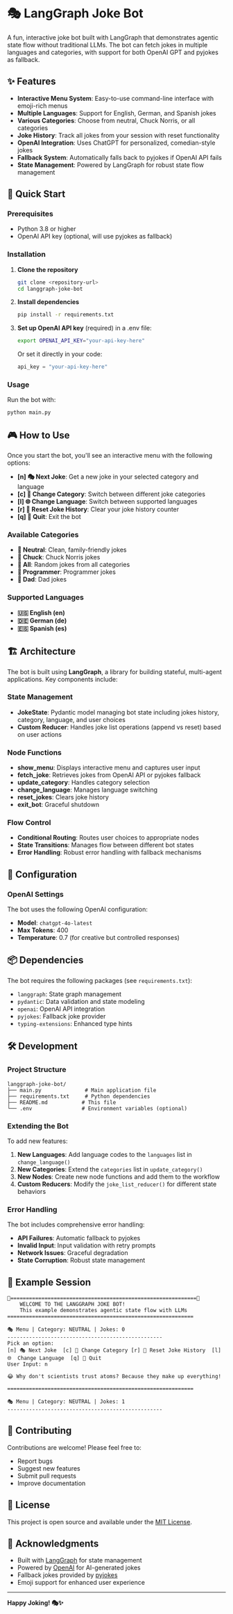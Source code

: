 # 🎭 LangGraph Joke Bot

A fun, interactive joke bot built with LangGraph that demonstrates agentic state flow without traditional LLMs. The bot can fetch jokes in multiple languages and categories, with support for both OpenAI GPT and pyjokes as fallback.

## ✨ Features

- **Interactive Menu System**: Easy-to-use command-line interface with emoji-rich menus
- **Multiple Languages**: Support for English, German, and Spanish jokes
- **Various Categories**: Choose from neutral, Chuck Norris, or all categories
- **Joke History**: Track all jokes from your session with reset functionality
- **OpenAI Integration**: Uses ChatGPT for personalized, comedian-style jokes
- **Fallback System**: Automatically falls back to pyjokes if OpenAI API fails
- **State Management**: Powered by LangGraph for robust state flow management

## 🚀 Quick Start

### Prerequisites

- Python 3.8 or higher
- OpenAI API key (optional, will use pyjokes as fallback)

### Installation

1. **Clone the repository**
   ```bash
   git clone <repository-url>
   cd langgraph-joke-bot
   ```

2. **Install dependencies**
   ```bash
   pip install -r requirements.txt
   ```

3. **Set up OpenAI API key** (required)
    in a .env file:
   ```bash
   export OPENAI_API_KEY="your-api-key-here"
   ```
   
   Or set it directly in your code:
   ```python
   api_key = "your-api-key-here"
   ```

### Usage

Run the bot with:
```bash
python main.py
```

## 🎮 How to Use

Once you start the bot, you'll see an interactive menu with the following options:

- **[n] 🎭 Next Joke**: Get a new joke in your selected category and language
- **[c] 📂 Change Category**: Switch between different joke categories
- **[l] 🌐 Change Language**: Switch between supported languages
- **[r] 🔁 Reset Joke History**: Clear your joke history counter
- **[q] 🚪 Quit**: Exit the bot

### Available Categories

- **🎯 Neutral**: Clean, family-friendly jokes
- **🥋 Chuck**: Chuck Norris jokes
- **🌟 All**: Random jokes from all categories
- **🌟 Programmer**: Programmer jokes
- **🌟 Dad**: Dad jokes

### Supported Languages

- **🇺🇸 English (en)**
- **🇩🇪 German (de)**
- **🇪🇸 Spanish (es)**

## 🏗️ Architecture

The bot is built using **LangGraph**, a library for building stateful, multi-agent applications. Key components include:

### State Management
- **JokeState**: Pydantic model managing bot state including jokes history, category, language, and user choices
- **Custom Reducer**: Handles joke list operations (append vs reset) based on user actions

### Node Functions
- **show_menu**: Displays interactive menu and captures user input
- **fetch_joke**: Retrieves jokes from OpenAI API or pyjokes fallback
- **update_category**: Handles category selection
- **change_language**: Manages language switching
- **reset_jokes**: Clears joke history
- **exit_bot**: Graceful shutdown

### Flow Control
- **Conditional Routing**: Routes user choices to appropriate nodes
- **State Transitions**: Manages flow between different bot states
- **Error Handling**: Robust error handling with fallback mechanisms

## 🔧 Configuration

### OpenAI Settings
The bot uses the following OpenAI configuration:
- **Model**: `chatgpt-4o-latest`
- **Max Tokens**: 400
- **Temperature**: 0.7 (for creative but controlled responses)

## 📦 Dependencies

The bot requires the following packages (see `requirements.txt`):

- `langgraph`: State graph management
- `pydantic`: Data validation and state modeling
- `openai`: OpenAI API integration
- `pyjokes`: Fallback joke provider
- `typing-extensions`: Enhanced type hints

## 🛠️ Development

### Project Structure
```
langgraph-joke-bot/
├── main.py              # Main application file
├── requirements.txt     # Python dependencies
├── README.md           # This file
└── .env                # Environment variables (optional)
```

### Extending the Bot

To add new features:

1. **New Languages**: Add language codes to the `languages` list in `change_language()`
2. **New Categories**: Extend the `categories` list in `update_category()`
3. **New Nodes**: Create new node functions and add them to the workflow
4. **Custom Reducers**: Modify the `joke_list_reducer()` for different state behaviors

### Error Handling

The bot includes comprehensive error handling:
- **API Failures**: Automatic fallback to pyjokes
- **Invalid Input**: Input validation with retry prompts
- **Network Issues**: Graceful degradation
- **State Corruption**: Robust state management

## 🎯 Example Session

```
🎉============================================================🎉
    WELCOME TO THE LANGGRAPH JOKE BOT!
    This example demonstrates agentic state flow with LLMs
============================================================

🎭 Menu | Category: NEUTRAL | Jokes: 0
--------------------------------------------------
Pick an option:
[n] 🎭 Next Joke  [c] 📂 Change Category [r] 🔁 Reset Joke History  [l]  🌐  Change Language  [q] 🚪 Quit
User Input: n

😂 Why don't scientists trust atoms? Because they make up everything!

============================================================

🎭 Menu | Category: NEUTRAL | Jokes: 1
--------------------------------------------------
```

## 🤝 Contributing

Contributions are welcome! Please feel free to:
- Report bugs
- Suggest new features
- Submit pull requests
- Improve documentation

## 📝 License

This project is open source and available under the [MIT License](LICENSE).

## 🙏 Acknowledgments

- Built with [LangGraph](https://github.com/langchain-ai/langgraph) for state management
- Powered by [OpenAI](https://openai.com) for AI-generated jokes
- Fallback jokes provided by [pyjokes](https://github.com/pyjokes/pyjokes)
- Emoji support for enhanced user experience

---

**Happy Joking! 🎭✨**